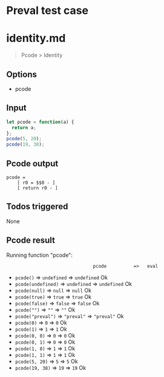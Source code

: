 # Preval test case

# identity.md

> Pcode > Identity

## Options

- pcode

## Input

`````js filename=intro
let pcode = function(a) {
  return a;
};
pcode(5, 20);
pcode(19, 38);
`````


## Pcode output


`````fileintro
pcode =
    [ r0 = $$0 - ]
    [ return r0 - ]
`````




## Todos triggered


None


## Pcode result


Running function "pcode":

                                    pcode          =>   eval
 - `pcode()`                   => `undefined`      => `undefined`       Ok
 - `pcode(undefined)`          => `undefined`      => `undefined`       Ok
 - `pcode(null)`               => `null`           => `null`            Ok
 - `pcode(true)`               => `true`           => `true`            Ok
 - `pcode(false)`              => `false`          => `false`           Ok
 - `pcode("")`                 => `""`             => `""`              Ok
 - `pcode("preval")`           => `"preval"`       => `"preval"`        Ok
 - `pcode(0)`                  => `0`              => `0`               Ok
 - `pcode(1)`                  => `1`              => `1`               Ok
 - `pcode(0, 0)`               => `0`              => `0`               Ok
 - `pcode(0, 1)`               => `0`              => `0`               Ok
 - `pcode(1, 0)`               => `1`              => `1`               Ok
 - `pcode(1, 1)`               => `1`              => `1`               Ok
 - `pcode(5, 20)`              => `5`              => `5`               Ok
 - `pcode(19, 38)`             => `19`             => `19`              Ok
